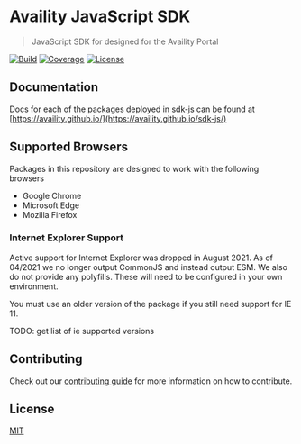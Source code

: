 # Availity JavaScript SDK

> JavaScript SDK for designed for the Availity Portal

[![Build](https://img.shields.io/github/workflow/status/availity/sdk-js/Publish%20Release?style=for-the-badge)](https://github.com/Availity/sdk-js/actions/workflows/deploy.yml)
[![Coverage](https://img.shields.io/codecov/c/github/Availity/sdk-js?style=for-the-badge)](https://codecov.io/gh/Availity/sdk-js)
[![License](https://img.shields.io/badge/license-MIT-blue.svg?style=for-the-badge&logo=MIT)](http://opensource.org/licenses/MIT)

## Documentation

Docs for each of the packages deployed in [sdk-js](https://github.com/Availity/sdk-js) can be found at [https://availity.github.io/](https://availity.github.io/sdk-js/)

## Supported Browsers

Packages in this repository are designed to work with the following browsers

- Google Chrome
- Microsoft Edge
- Mozilla Firefox

### Internet Explorer Support

Active support for Internet Explorer was dropped in August 2021. As of 04/2021 we no longer output CommonJS and instead output ESM. We also do not provide any polyfills. These will need to be configured in your own environment.

You must use an older version of the package if you still need support for IE 11.

TODO: get list of ie supported versions

## Contributing

Check out our [contributing guide](.github/CONTRIBUTING.md) for more information on how to contribute.

## License

[MIT](./LICENSE)
